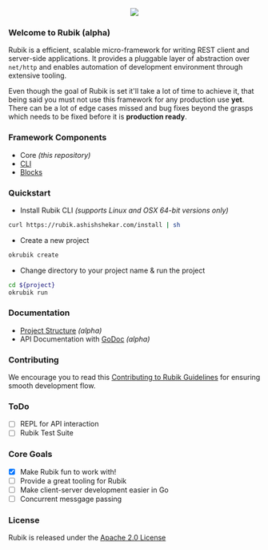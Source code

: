 <p align="center">
    <img src="https://avatars3.githubusercontent.com/u/61872650?s=200&v=4">
</p>


### Welcome to Rubik (alpha)

Rubik is a efficient, scalable micro-framework for writing REST client and server-side applications. It provides a pluggable
layer of abstraction over `net/http` and enables automation of development environment through extensive tooling.

Even though the goal of Rubik is set it'll take a lot of time to achieve it, that being said you must
not use this framework for any production use **yet**. There can be a lot of edge cases missed and 
bug fixes beyond the grasps which needs to be fixed before it is **production ready**.

### Framework Components

- Core _(this repository)_
- [CLI](https://github.com/rubikorg/okrubik)
- [Blocks](https://github.com/rubikorg/blocks)

### Quickstart

- Install Rubik CLI _(supports Linux and OSX 64-bit versions only)_
```bash
curl https://rubik.ashishshekar.com/install | sh
```
- Create a new project
```bash
okrubik create
```
- Change directory to your project name & run the project
```bash
cd ${project}
okrubik run
```

### Documentation

- [Project Structure](https://rubikorg.github.io/essentials/core-concepts/) _(alpha)_
- API Documentation with [GoDoc](https://pkg.go.dev/github.com/rubikorg/rubik?tab=doc) _(alpha)_

### Contributing

We encourage you to read this [Contributing to Rubik Guidelines](https://github.com/rubikorg/rubik/blob/master/CONTRIBUTING.md) for ensuring smooth development flow.

### ToDo

- [ ] REPL for API interaction
- [ ] Rubik Test Suite

### Core Goals

- [x] Make Rubik fun to work with!
- [ ] Provide a great tooling for Rubik
- [ ] Make client-server development easier in Go
- [ ] Concurrent messgage passing

### License

Rubik is released under the [Apache 2.0 License](http://www.apache.org/licenses/LICENSE-2.0)
